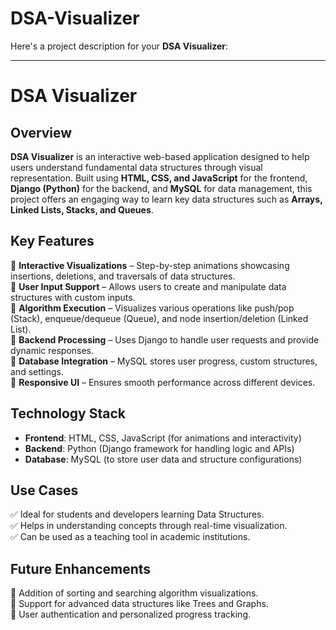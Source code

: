 # DSA-Visualizer
Here's a project description for your **DSA Visualizer**:  

---

# **DSA Visualizer**  

## **Overview**  
**DSA Visualizer** is an interactive web-based application designed to help users understand fundamental data structures through visual representation. Built using **HTML, CSS, and JavaScript** for the frontend, **Django (Python)** for the backend, and **MySQL** for data management, this project offers an engaging way to learn key data structures such as **Arrays, Linked Lists, Stacks, and Queues**.  

## **Key Features**  
🔹 **Interactive Visualizations** – Step-by-step animations showcasing insertions, deletions, and traversals of data structures.  
🔹 **User Input Support** – Allows users to create and manipulate data structures with custom inputs.  
🔹 **Algorithm Execution** – Visualizes various operations like push/pop (Stack), enqueue/dequeue (Queue), and node insertion/deletion (Linked List).  
🔹 **Backend Processing** – Uses Django to handle user requests and provide dynamic responses.  
🔹 **Database Integration** – MySQL stores user progress, custom structures, and settings.  
🔹 **Responsive UI** – Ensures smooth performance across different devices.  

## **Technology Stack**  
- **Frontend**: HTML, CSS, JavaScript (for animations and interactivity)  
- **Backend**: Python (Django framework for handling logic and APIs)  
- **Database**: MySQL (to store user data and structure configurations)  

## **Use Cases**  
✅ Ideal for students and developers learning Data Structures.  
✅ Helps in understanding concepts through real-time visualization.  
✅ Can be used as a teaching tool in academic institutions.  

## **Future Enhancements**  
🚀 Addition of sorting and searching algorithm visualizations.  
🚀 Support for advanced data structures like Trees and Graphs.  
🚀 User authentication and personalized progress tracking.  
